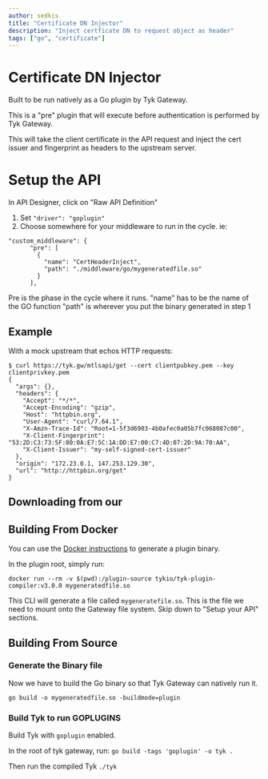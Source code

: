 ```yaml
---
author: sedkis
title: "Certificate DN Injector"
description: "Inject certficate DN to request object as header"
tags: ["go", "certificate"]
---
```


# Certificate DN Injector

Built to be run natively as a Go plugin by Tyk Gateway.  

This is a "pre" plugin that will execute before authentication is performed by Tyk Gateway.

This will take the client certificate in the API request and inject the cert issuer and fingerprint as headers to the upstream server.

# Setup the API
In API Designer, click on "Raw API Definition"
1. Set `"driver": "goplugin"`
2. Choose somewhere for your middleware to run in the cycle. ie:
```
"custom_middleware": {
      "pre": [
        {
          "name": "CertHeaderInject",
          "path": "./middleware/go/mygeneratedfile.so"
        }
      ],
   ```   
Pre is the phase in the cycle where it runs.
"name" has to be the name of the GO function
"path" is wherever you put the binary generated in step 1

## Example
With a mock upstream that echos HTTP requests:

```
$ curl https://tyk.gw/mtlsapi/get --cert clientpubkey.pem --key clientprivkey.pem
{
  "args": {},
  "headers": {
    "Accept": "*/*",
    "Accept-Encoding": "gzip",
    "Host": "httpbin.org",
    "User-Agent": "curl/7.64.1",
    "X-Amzn-Trace-Id": "Root=1-5f3d6903-4b0afec0a05b7fc068087c00",
    "X-Client-Fingerprint": "53:2D:C3:73:5F:80:0A:E7:5C:1A:DD:E7:00:C7:4D:07:2D:9A:70:AA",
    "X-Client-Issuer": "my-self-signed-cert-issuer"
  },
  "origin": "172.23.0.1, 147.253.129.30",
  "url": "http://httpbin.org/get"
}
```

## Downloading from our 

## Building From Docker
You can use the [Docker instructions](https://tyk.io/docs/plugins/supported-languages/golang/#building-a-golang-plugin) to generate a plugin binary.

In the plugin root, simply run:
```
docker run --rm -v $(pwd):/plugin-source tykio/tyk-plugin-compiler:v3.0.0 mygeneratedfile.so
```

This CLI will generate a file called `mygeneratefile.so`.  This is the file we need to mount onto the Gateway file system.  Skip down to "Setup your API" sections.

## Building From Source
### Generate the Binary file
Now we have to build the Go binary so that Tyk Gateway can natively run it.
```
go build -o mygeneratedfile.so -buildmode=plugin
```

### Build Tyk to run GOPLUGINS
Build Tyk with `goplugin` enabled.

In the root of tyk gateway, run:
`go build -tags 'goplugin' -o tyk .`

Then run the compiled Tyk
`./tyk`
